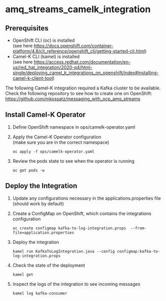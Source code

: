 # amq_streams_camelk_integration

## Prerequisites

- OpenShift CLI (oc) is installed
  <br/> (see here https://docs.openshift.com/container-platform/4.8/cli_reference/openshift_cli/getting-started-cli.html)
- Camel-K CLI (kamel) is installed
  <br/> (see here https://access.redhat.com/documentation/en-us/red_hat_integration/2020-q4/html-single/deploying_camel_k_integrations_on_openshift/index#installing-camel-k-client-tool)

The following Camel-K integration required a Kafka cluster to be available. 
Check the following repository to see how to create one on OpenShift:
https://github.com/mkossatz/messaging_with_ocp_amq_streams


## Install Camel-K Operator

1. Define OpenShift namespace in ops/camelk-operator.yaml
2. Apply the Camel-K Operator configuration 
<br/> (make sure you are in the correct namespace)

    ```Shell
    oc apply -f ops/camelk-operator.yaml
    ```

3. Review the pods state to see when the operator is running

    ```Shell
    oc get pods -w
    ```

## Deploy the Integration

1. Update any configurations necessary in the applications.properties file (should work by default)
2. Create a ConfigMap on OpenShift, which contains the integrations configuration

    ```Shell
    oc create configmap kafka-to-log-integration.props  --from-file=application.properties
    ```

3. Deploy the integration

    ```Shell
    kamel run KafkaToLogIntegration.java --config configmap:kafka-to-log-integration.props
    ```

4. Check the state of the deployment

    ```Shell
    kamel get
    ```

5. Inspect the logs of the integration to see incoming messages

    ```Shell
    kamel log kafka-consumer
    ```
